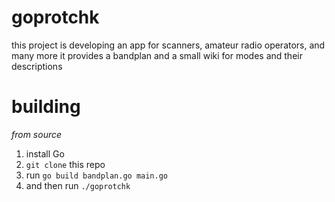 # goprotchk
this project is developing an app for scanners, amateur radio operators, and many more
it provides a bandplan and a small wiki for modes and their descriptions

# building
*from source*
1. install Go
2. `git clone` this repo
3. run `go build bandplan.go main.go`
4. and then run `./goprotchk`
